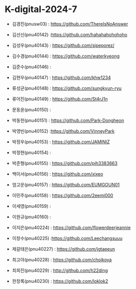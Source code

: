 # K-digital-2024-7
 
+ 김경진(pnusw03) : https://github.com/ThereIsNoAnswer
+ 김선신(pnu40142) :https://github.com/hahahahohohoho
+ 김성우(pnu40143) : https://github.com/sipeporez/
+ 김수경(pnu40144) : https://github.com/waterkyeong
 
+ 김준수(pnu40146) :
+ 김현우(pnu40147) : https://github.com/khw1234
 
+ 류성균(pnu40148) : https://github.com/sungkyun-ryu 
+ 류어진(pnu40149) : https://github.com/St4rJ1n 

+ 문동윤(pnu40150) :
+ 박동헌(pnu40151) : https://github.com/Park-Dongheon

+ 박영빈(pnu40152) :https://github.com/VinneyPark
+ 박정우(pnu40153) : https://github.com/JAMINIZ 
+ 박정현(pnu40154) :

+ 박준형(pnu40155) : https://github.com/pjh3383663
+ 백이서(pnu40156) : https://github.com/xixeo

+ 엄고운(pnu40157) : https://github.com/EUMGOUN01
+ 이민주(pnu40158) : https://github.com/2eemj000

+ 이세영(pnu40159) :
+ 이원규(pnu40160) :

+ 이지은(pnu40224) : https://github.com/flowerdeerjeannie
+ 이창수(pnu40225) :https://github.com/Leechangsuuu
 
+ 제갈태은(pnu40227) : https://github.com/jgtaeeun
+ 최고야(pnu40228) : https://github.com/choikoya
+ 최희진(pnu40229) : http://github.com/h22ding
 
+ 한창록(pnu40230) : https://github.com/loklok2
